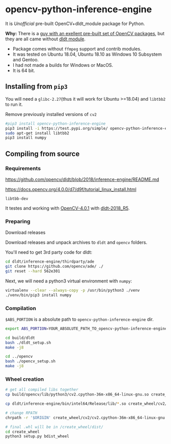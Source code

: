 # opencv-python-inference-engine

It is *Unofficial* pre-built OpenCV+dldt_module package for Python.

**Why:**
There is a [guy with an exellent pre-built set of OpenCV packages](https://github.com/skvark/opencv-python), but they are all came without [dldt module](https://github.com/opencv/dldt).

+ Package comes without `ffmpeg` support and contrib modules.
+ It was tested on Ubuntu 18.04, Ubuntu 18.10 as Windows 10 Subsystem and Gentoo.
+ I had not made a builds for Windows or MacOS.
+ It is 64 bit.

## Installing from `pip3`

You will need a `glibc-2.27`(thus it will work for Ubuntu >=18.04) and `libtbb2` to run it.

Remove previously installed versions of `cv2`

```bash
#pip3 install opencv-python-inference-engine
pip3 install -i https://test.pypi.org/simple/ opencv-python-inference-engine
sudo apt-get install libtbb2
pip3 install numpy
```

## Compiling from source

### Requirements

<https://github.com/opencv/dldt/blob/2018/inference-engine/README.md>

<https://docs.opencv.org/4.0.0/d7/d9f/tutorial_linux_install.html>

`libtbb-dev`

It testes and working with [OpenCV-4.0.1](https://github.com/opencv/opencv/releases) with [dldt-2018_R5](https://github.com/opencv/dldt/releases).

### Preparing

Download releases 

Download releases and unpack archives to `dldt` and `opencv` folders.


You'll need to get 3rd party code for dldt:

```bash
cd dldt/inference-engine/thirdparty/ade
git clone https://github.com/opencv/ade/ ./
git reset --hard 562e301
```

Next, we will need a python3 virtual environment with `numpy`:

```bash
virtualenv --clear --always-copy -p /usr/bin/python3 ./venv
./venv/bin/pip3 install numpy
```

### Compilation

`$ABS_PORTION` is a absolute path to `opencv-python-inference-engine` dir.

```bash
export ABS_PORTION=YOUR_ABSOLUTE_PATH_TO_opencv-python-inference-engine_dir

cd build/dldt
bash ./dldt_setup.sh
make -j8

cd ../opencv
bash ./opencv_setup.sh
make -j8
```

### Wheel creation

```bash
# get all compiled libs together
cp build/opencv/lib/python3/cv2.cpython-36m-x86_64-linux-gnu.so create_wheel/cv2/

cp dldt/inference-engine/bin/intel64/Release/lib/*.so create_wheel/cv2/

# change RPATH
chrpath -r '$ORIGIN' create_wheel/cv2/cv2.cpython-36m-x86_64-linux-gnu.so 

# final .whl will be in /create_wheel/dist/
cd create_wheel
python3 setup.py bdist_wheel
```
